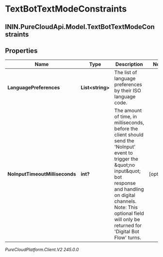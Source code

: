 # TextBotTextModeConstraints

## ININ.PureCloudApi.Model.TextBotTextModeConstraints

## Properties

|Name | Type | Description | Notes|
|------------ | ------------- | ------------- | -------------|
| **LanguagePreferences** | **List&lt;string&gt;** | The list of language preferences by their ISO language code. | |
| **NoInputTimeoutMilliseconds** | **int?** | The amount of time, in milliseconds, before the client should send the &#39;NoInput&#39; event  to trigger the \&quot;no input\&quot; bot response and handling on digital channels.  Note: This optional field will only be returned for &#39;Digital Bot Flow&#39; turns. | [optional] |



_PureCloudPlatform.Client.V2 245.0.0_
